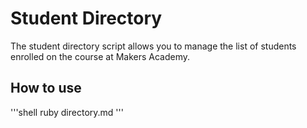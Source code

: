 Student Directory
=================

The student directory script allows you to manage the list of students enrolled on the course at Makers Academy.

How to use
----------

'''shell
ruby directory.md
'''
